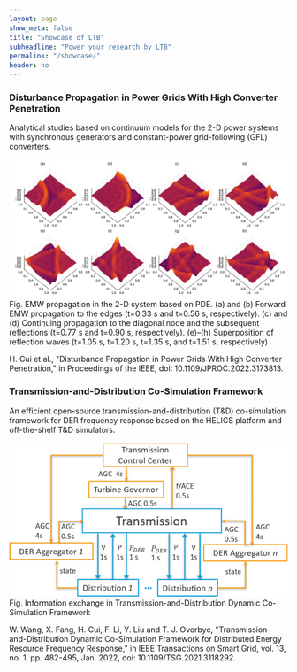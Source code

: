 ```yaml
---
layout: page
show_meta: false
title: "Showcase of LTB"
subheadline: "Power your research by LTB"
permalink: "/showcase/"
header: no
---
```

### Disturbance Propagation in Power Grids With High Converter Penetration

Analytical studies based on continuum models for the 2-D power systems with synchronous generators and constant-power grid-following (GFL) converters.

![EMW](/images/showcase/EMW.png)
Fig. EMW propagation in the 2-D system based on PDE. (a) and (b) Forward EMW propagation to the edges (t=0.33 s and t=0.56 s,
respectively). (c) and (d) Continuing propagation to the diagonal node and the subsequent reflections (t=0.77 s and t=0.90 s,
respectively). (e)–(h) Superposition of reflection waves (t=1.05 s, t=1.20 s, t=1.35 s, and t=1.51 s, respectively)

H. Cui et al., "Disturbance Propagation in Power Grids With High Converter Penetration," in Proceedings of the IEEE, doi: 10.1109/JPROC.2022.3173813.

### Transmission-and-Distribution Co-Simulation Framework

An efficient open-source transmission-and-distribution (T&D) co-simulation framework for DER frequency response based on the HELICS platform and off-the-shelf T&D simulators.

![TDCoSim](/images/showcase/T-DCoSim.png)
Fig. Information exchange in Transmission-and-Distribution Dynamic Co-Simulation Framework

W. Wang, X. Fang, H. Cui, F. Li, Y. Liu and T. J. Overbye, "Transmission-and-Distribution Dynamic Co-Simulation Framework for Distributed Energy Resource Frequency Response," in IEEE Transactions on Smart Grid, vol. 13, no. 1, pp. 482-495, Jan. 2022, doi: 10.1109/TSG.2021.3118292.
